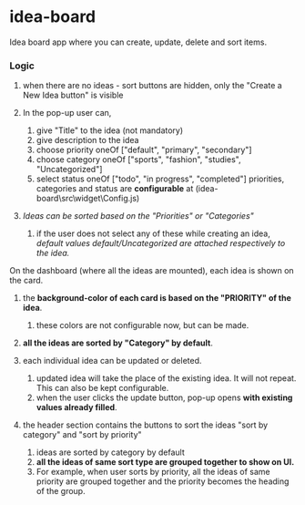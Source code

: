 # idea-board

Idea board app where you can create, update, delete and sort items.

### Logic

1. when there are no ideas - sort buttons are hidden, only the "Create a New Idea button" is visible
1. In the pop-up user can,

    1. give "Title" to the idea (not mandatory)
    1. give description to the idea
    1. choose priority oneOf ["default", "primary", "secondary"]
    1. choose category oneOf ["sports", "fashion", "studies", "Uncategorized"]
    1. select status oneOf ["todo", "in progress", "completed"]
       priorities, categories and status are **configurable** at (idea-board\src\widget\Config.js)

1. _Ideas can be sorted based on the "Priorities" or "Categories"_

    1. if the user does not select any of these while creating an idea, _default values default/Uncategorized are attached respectively to the idea._

On the dashboard (where all the ideas are mounted), each idea is shown on the card.

1. the **background-color of each card is based on the "PRIORITY" of the idea**.
    1. these colors are not configurable now, but can be made.
1. **all the ideas are sorted by "Category" by default**.
1. each individual idea can be updated or deleted.

    1. updated idea will take the place of the existing idea. It will not repeat. This can also be kept configurable.
    1. when the user clicks the update button, pop-up opens **with existing values already filled**.

1. the header section contains the buttons to sort the ideas "sort by category" and "sort by priority"
    1. ideas are sorted by category by default
    1. **all the ideas of same sort type are grouped together to show on UI.**
    1. For example, when user sorts by priority, all the ideas of same priority are grouped together and the priority becomes the heading of the group.
